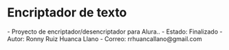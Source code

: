 <h1>Encriptador de texto</h1>
- Proyecto de encriptador/desencriptador para Alura..
- Estado: Finalizado
- Autor: Ronny Ruiz Huanca Llano
- Correo: rrhuancallano@gmail.com
